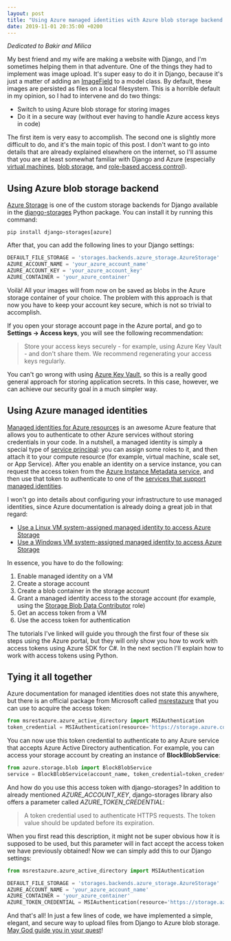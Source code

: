 ```yaml
---
layout: post
title: "Using Azure managed identities with Azure blob storage backend for Django"
date: 2019-11-01 20:35:00 +0200
---
```


*Dedicated to Bakir and Milica*

My best friend and my wife are making a website with Django,
and I'm sometimes helping them in that adventure. One of the
things they had to implement was image upload. It's super
easy to do it in Django, because it's just a matter of adding
an [ImageField] to a model class. By default, these images
are persisted as files on a local filesystem. This is a horrible
default in my opinion, so I had to intervene and do two things:

- Switch to using Azure blob storage for storing images
- Do it in a secure way (without ever having to handle Azure access keys in code)

The first item is very easy to accomplish. The second one is slightly
more difficult to do, and it's the main topic of this post. I don't want
to go into details that are already explained elsewhere on the internet,
so I'll assume that you are at least somewhat familiar with Django and Azure
(especially [virtual machines], [blob storage], and [role-based access control]).

[ImageField]: https://docs.djangoproject.com/en/2.2/ref/models/fields/#django.db.models.ImageField
[virtual machines]: https://docs.microsoft.com/en-us/azure/virtual-machines/linux/overview
[blob storage]: https://docs.microsoft.com/en-us/azure/storage/blobs/storage-blobs-introduction
[role-based access control]: https://docs.microsoft.com/en-us/azure/role-based-access-control/overview

## Using Azure blob storage backend

[Azure Storage] is one of the custom storage backends for Django
available in the [django-storages] Python package. You can install
it by running this command:

```shell
pip install django-storages[azure]
```

After that, you can add the following lines to your Django settings:

```python
DEFAULT_FILE_STORAGE = 'storages.backends.azure_storage.AzureStorage'
AZURE_ACCOUNT_NAME = 'your_azure_account_name'
AZURE_ACCOUNT_KEY = 'your_azure_account_key'
AZURE_CONTAINER = 'your_azure_container'
```

Voilà! All your images will from now on be saved as blobs in the Azure
storage container of your choice. The problem with this approach is
that now you have to keep your account key secure, which is not so
trivial to accomplish.

If you open your storage account page in the Azure portal, and go to
**Settings -> Access keys**, you will see the following recommendation:

>Store your access keys securely - for example, using
>Azure Key Vault - and don't share them. We recommend
>regenerating your access keys regularly. 

You can't go wrong with using [Azure Key Vault], so this is
a really good general approach for storing application secrets.
In this case, however, we can achieve our security goal in a
much simpler way.

[Azure Storage]: https://django-storages.readthedocs.io/en/latest/backends/azure.html
[django-storages]: https://django-storages.readthedocs.io/en/latest/
[Azure Key Vault]: https://docs.microsoft.com/en-in/azure/key-vault/key-vault-overview

## Using Azure managed identities

[Managed identities for Azure resources] is an awesome Azure
feature that allows you to authenticate to other Azure
services without storing credentials in your code. In a
nutshell, a managed identity is simply a special type of
[service principal]: you can assign some roles to it, and
then attach it to your compute resource (for example,
virtual machine, scale set, or App Service). After you enable
an identity on a service instance, you can request the access
token from the [Azure Instance Metadata service], and then use
that token to authenticate to one of the [services that support
managed identities].

[Managed identities for Azure resources]: https://docs.microsoft.com/en-us/azure/active-directory/managed-identities-azure-resources/overview
[service principal]: https://docs.microsoft.com/en-us/azure/role-based-access-control/overview#security-principal
[Azure Instance Metadata service]: https://docs.microsoft.com/en-us/azure/virtual-machines/windows/instance-metadata-service
[services that support managed identities]: https://docs.microsoft.com/en-us/azure/active-directory/managed-identities-azure-resources/services-support-managed-identities

I won't go into details about configuring your infrastructure
to use managed identities, since Azure documentation is already
doing a great job in that regard:

- [Use a Linux VM system-assigned managed identity to access Azure Storage]
- [Use a Windows VM system-assigned managed identity to access Azure Storage]

[Use a Linux VM system-assigned managed identity to access Azure Storage]: https://docs.microsoft.com/en-us/azure/active-directory/managed-identities-azure-resources/tutorial-linux-vm-access-storage
[Use a Windows VM system-assigned managed identity to access Azure Storage]: https://docs.microsoft.com/en-us/azure/active-directory/managed-identities-azure-resources/tutorial-vm-windows-access-storage

In essence, you have to do the following:

1. Enable managed identity on a VM
2. Create a storage account
3. Create a blob container in the storage account
4. Grant a managed identity access to the storage account (for example, using the [Storage Blob Data Contributor] role)
5. Get an access token from a VM
6. Use the access token for authentication

The tutorials I've linked will guide you through the first four of these
six steps using the Azure portal, but they will only show you how to work
with access tokens using Azure SDK for C#. In the next section I'll explain
how to work with access tokens using Python.

[Storage Blob Data Contributor]: https://docs.microsoft.com/en-us/azure/role-based-access-control/built-in-roles#storage-blob-data-contributor

## Tying it all together

Azure documentation for managed identities does not state this anywhere,
but there is an official package from Microsoft called [msrestazure] that
you can use to acquire the access token:

[msrestazure]: https://pypi.org/project/msrestazure/

```python
from msrestazure.azure_active_directory import MSIAuthentication
token_credential = MSIAuthentication(resource='https://storage.azure.com')
```

You can now use this token credential to authenticate to any Azure service
that accepts Azure Active Directory authentication. For example, you can
access your storage account by creating an instance of **BlockBlobService**:

```python
from azure.storage.blob import BlockBlobService
service = BlockBlobService(account_name, token_credential=token_credential)
```

And how do you use this access token with django-storages? In
addition to already mentioned *AZURE_ACCOUNT_KEY*, django-storages
library also offers a parameter called *AZURE_TOKEN_CREDENTIAL*:

>A token credential used to authenticate HTTPS requests.
>The token value should be updated before its expiration.

When you first read this description, it might not be super obvious
how it is supposed to be used, but this parameter will in fact
accept the access token we have previously obtained! Now we can
simply add this to our Django settings:

```python
from msrestazure.azure_active_directory import MSIAuthentication

DEFAULT_FILE_STORAGE = 'storages.backends.azure_storage.AzureStorage'
AZURE_ACCOUNT_NAME = 'your_azure_account_name'
AZURE_CONTAINER = 'your_azure_container'
AZURE_TOKEN_CREDENTIAL = MSIAuthentication(resource='https://storage.azure.com')
```

And that's all! In just a few lines of code, we have implemented a simple,
elegant, and secure way to upload files from Django to Azure blob storage.
[May God guide you in your quest](https://www.youtube.com/watch?v=SWC08MHYp2M&t=88)!
